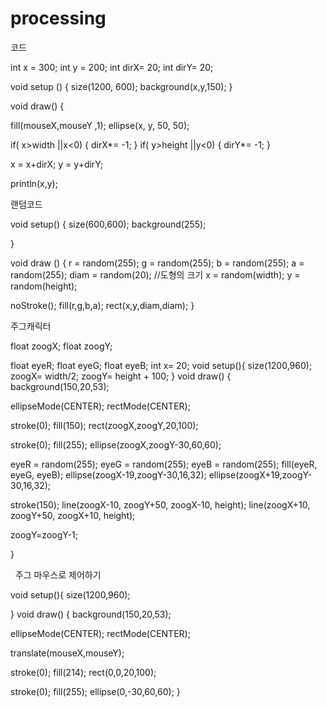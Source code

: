 # processing

코드






 int x = 300;
int y = 200;
int dirX= 20;
int dirY= 20;



void setup () {
  size(1200, 600);
   background(x,y,150);
}

void draw() {
  
 
  fill(mouseX,mouseY ,1);
  ellipse(x, y, 50, 50);
  
  if( x>width ||x<0) {
    dirX*= -1;
  }
  if( y>height ||y<0) {
    dirY*= -1;
  }
  
  
  x = x+dirX;
  y = y+dirY;
  
 
 
  println(x,y);
  
  
  
  
 랜덤코드







void setup() {
  size(600,600);
  background(255);
  
}

void draw () {
  r = random(255);
  g = random(255);
  b = random(255);
  a = random(255);
  diam = random(20);  //도형의 크기
  x = random(width);
  y = random(height);
  
  noStroke();
  fill(r,g,b,a);
  rect(x,y,diam,diam);
}

 

    

 
 주그캐릭터





float zoogX;
float zoogY;

float eyeR;
float eyeG;
float eyeB;
int x= 20;
void setup(){
  size(1200,960);
  zoogX= width/2;
  zoogY= height + 100;
}
void draw() {
  background(150,20,53);
  
  ellipseMode(CENTER);
  rectMode(CENTER);
  
  stroke(0);
  fill(150);
  rect(zoogX,zoogY,20,100);
  
  stroke(0);
  fill(255);
  ellipse(zoogX,zoogY-30,60,60);
  
  eyeR = random(255);
  eyeG = random(255);
  eyeB = random(255);
  fill(eyeR, eyeG, eyeB);
  ellipse(zoogX-19,zoogY-30,16,32);
  ellipse(zoogX+19,zoogY-30,16,32);
  
  stroke(150);
  line(zoogX-10, zoogY+50, zoogX-10, height);
  line(zoogX+10, zoogY+50, zoogX+10, height);

  zoogY=zoogY-1;
    
   
  
 
   
  
  
  
  
  
}
 
 
 
 
 
 
 
   주그 마우스로 제어하기
   
   
   
   
   
   
   
   void setup(){
  size(1200,960);
 
}
void draw() {
  background(150,20,53);
  
  ellipseMode(CENTER);
  rectMode(CENTER);
  
  translate(mouseX,mouseY);
  
  stroke(0);
  fill(214);
  rect(0,0,20,100);
  
  stroke(0);
  fill(255);
  ellipse(0,-30,60,60);
}
